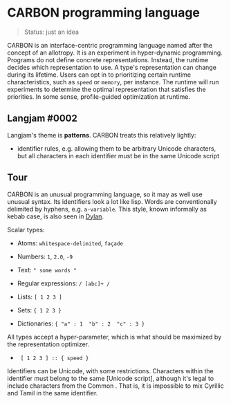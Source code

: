 # CARBON programming language

> Status: just an idea

CARBON is an interface-centric programming language named after the concept of an allotropy.
It is an experiment in hyper-dynamic programming.
Programs do not define concrete representations. Instead, the runtime decides which representation to use. A type's representation can change during its lifetime.
Users can opt in to prioritizing certain runtime characteristics, such as `speed` or `memory`, per instance. The runtime will run experiments to determine the optimal representation that satisfies the priorities.
In some sense, profile-guided optimization at runtime.

## Langjam #0002

Langjam's theme is **patterns**. CARBON treats this relatively lightly:

- identifier rules, e.g. allowing them to be arbitrary Unicode characters, but all characters in each identifier must be in the same Unicode script


## Tour

CARBON is an unusual programming language, so it may as well use unusual syntax. Its identifiers look a lot like lisp. Words are conventionally delimited by hyphens, e.g. `a-variable`. This style, known informally as kebab case, is also seen in [Dylan](https://opendylan.org/).  

Scalar types:

- Atoms: `whitespace-delimited`, `façade`
- Numbers: `1`, `2.0`, `-9`
- Text: `" some words "`
- Regular expressions: `/ [abc]+ /`

- Lists: `[ 1 2 3 ]`
- Sets: `{ 1 2 3 }`
- Dictionaries: `{ "a" : 1  "b" : 2  "c" : 3 }`

All types accept a hyper-parameter, which is what should be maximized by the representation optimizer.

- ` [ 1 2 3 ] :: { speed }`

Identifiers can be Unicode, with some restrictions. Characters within the identifier must belong to the same [Unicode script], although it's legal to include characters from the Common . That is, it is impossible to mix Cyrillic and Tamil in the same identifier.


[Unicode group]: https://en.wikipedia.org/wiki/Script_(Unicode)